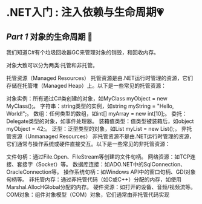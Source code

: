 # .NET入门 : 注入依赖与生命周期💗

## ***Part *1****  对象的生命周期 💛  

我们知道C#有个垃圾回收器GC来管理对象的销毁，和回收内存。

对象大致可以分为两类:托管和非托管。

托管资源（Managed Resources）
托管资源是由.NET运行时管理的资源，它们存储在托管堆（Managed Heap）上。以下是一些常见的托管资源：

对象实例：所有通过C#类创建的对象，如MyClass myObject = new MyClass();。
字符串：string类型的实例，如string myString = "Hello, World!";。
数组：任何类型的数组，如int[] myArray = new int[10];。
委托：Delegate类型的对象，如事件处理器。
装箱值类型：值类型被装箱后，如object myObject = 42;。
泛型：泛型类型的对象，如List<int> myList = new List<int>();。
非托管资源（Unmanaged Resources）
非托管资源不是由.NET运行时管理的资源，它们通常与操作系统或硬件直接交互。以下是一些常见的非托管资源：

文件句柄：通过File.Open、FileStream等创建的文件句柄。
网络资源：如TCP连接、套接字（Socket）等。
数据库连接：如ADO.NET中的SqlConnection、OracleConnection等。
操作系统句柄：如Windows API中的窗口句柄、GDI对象句柄等。
非托管内存：通过非托管代码（如C或C++）分配的内存，如使用Marshal.AllocHGlobal分配的内存。
硬件资源：如打开的设备、音频/视频流等。
COM对象：组件对象模型（COM）对象，它们通常由非托管代码实现